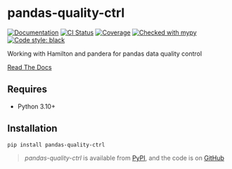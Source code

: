 # pandas-quality-ctrl

[![Documentation](https://readthedocs.org/projects/pandas-quality-ctrl/badge/?version=latest)](https://pandas-quality-ctrl.readthedocs.io/en/latest/)
[![CI Status](https://github.com/lmmx/pandas-quality-ctrl/actions/workflows/master.yml/badge.svg)](https://github.com/lmmx/pandas-quality-ctrl/actions/workflows/master.yml)
[![Coverage](https://codecov.io/gh/lmmx/pandas-quality-ctrl/branch/master/graph/badge.svg)](https://codecov.io/github/lmmx/pandas-quality-ctrl)
[![Checked with mypy](http://www.mypy-lang.org/static/mypy_badge.svg)](http://mypy-lang.org)
[![Code style: black](https://img.shields.io/badge/code%20style-black-000000.svg)](https://github.com/psf/black)

Working with Hamilton and pandera for pandas data quality control

[Read The Docs](https://pandas-quality-ctrl.readthedocs.io/en/latest/)

## Requires

- Python 3.10+

## Installation

```sh
pip install pandas-quality-ctrl
```

> _pandas-quality-ctrl_ is available from [PyPI](https://pypi.org/project/pandas-quality-ctrl), and
> the code is on [GitHub](https://github.com/lmmx/pandas-quality-ctrl)
